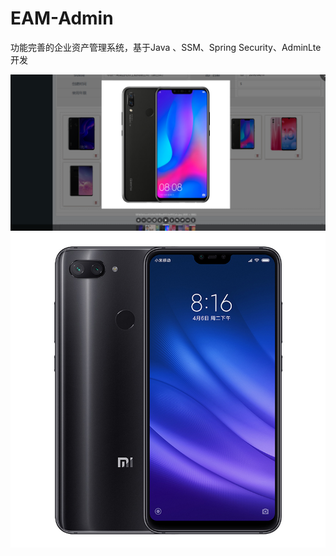 # EAM-Admin
功能完善的企业资产管理系统，基于Java 、SSM、Spring Security、AdminLte开发


![](https://github.com/keepsmilingm/md-image/blob/master/media-EAM/078d8448e17792f826fc64899df12c57.png)
![](https://github.com/keepsmilingm/EAM-Admin/blob/master/AMS_SSM/src/main/webapp/uploads/3e43be54a4f0473598d4013c77b40561.jpg)

